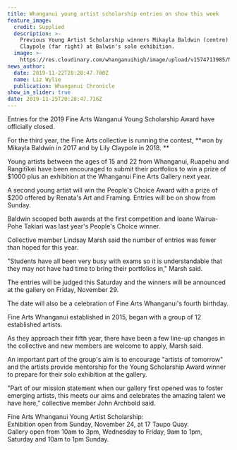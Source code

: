```yaml
---
title: Whanganui young artist scholarship entries on show this week
feature_image:
  credit: Supplied
  description: >-
    Previous Young Artist Scholarship winners Mikayla Baldwin (centre) and Lily
    Claypole (far right) at Balwin's solo exhibition. 
  image: >-
    https://res.cloudinary.com/whanganuihigh/image/upload/v1574713985/News/WU_young_artist_schol._Chron_23.11.19.jpg
news_author:
  date: 2019-11-22T20:28:47.700Z
  name: Liz Wylie
  publication: Whanganui Chronicle
show_in_slider: true
date: 2019-11-25T20:28:47.716Z
---
```

Entries for the 2019 Fine Arts Wanganui Young Scholarship Award have officially closed.

For the third year, the Fine Arts collective is running the contest, **won by Mikayla Baldwin in 2017 and by Lily Claypole in 2018.**

Young artists between the ages of 15 and 22 from Whanganui, Ruapehu and Rangitīkei have been encouraged to submit their portfolios to win a prize of $1000 plus an exhibition at the Whanganui Fine Arts Gallery next year.

A second young artist will win the People's Choice Award with a prize of $200 offered by Renata's Art and Framing. Entries will be on show from Sunday.

Baldwin scooped both awards at the first competition and Ioane Wairua-Pohe Takiari was last year's People's Choice winner.

Collective member Lindsay Marsh said the number of entries was fewer than hoped for this year.

"Students have all been very busy with exams so it is understandable that they may not have had time to bring their portfolios in," Marsh said.

The entries will be judged this Saturday and the winners will be announced at the gallery on Friday, November 29.

The date will also be a celebration of Fine Arts Whanganui's fourth birthday.

Fine Arts Whanganui established in 2015, began with a group of 12 established artists.

As they approach their fifth year, there have been a few line-up changes in the collective and new members are welcome to apply, Marsh said.

An important part of the group's aim is to encourage "artists of tomorrow" and the artists provide mentorship for the Young Scholarship Award winner to prepare for their solo exhibition at the gallery.

"Part of our mission statement when our gallery first opened was to foster emerging artists, this meets our aims and celebrates the amazing talent we have here," collective member John Archbold said.

Fine Arts Whanganui Young Artist Scholarship:  
Exhibition open from Sunday, November 24, at 17 Taupo Quay.  
Gallery open from 10am to 3pm, Wednesday to Friday, 9am to 1pm, Saturday and 10am to 1pm Sunday.
